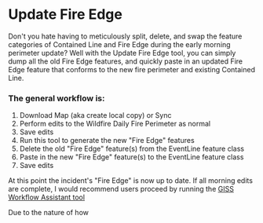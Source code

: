 # Update Fire Edge

Don't you hate having to meticulously split, delete, and swap the feature categories of Contained Line and Fire Edge during the early morning perimeter update? Well with the Update Fire Edge tool, you can simply dump all the old Fire Edge features, and quickly paste in an updated Fire Edge feature that conforms to the new fire perimeter and existing Contained Line.



### The general workflow is:
1. Download Map (aka create local copy) or Sync
2. Perform edits to the Wildfire Daily Fire Perimeter as normal
3. Save edits
4. Run this tool to generate the new "Fire Edge" features
6. Delete the old "Fire Edge" feature(s) from the EventLine feature class
7. Paste in the new "Fire Edge" feature(s) to the EventLine feature class
8. Save edits

At this point the incident's "Fire Edge" is now up to date. If all morning edits are complete, I would recommend users proceed by running the [GISS Workflow Assistant tool](/docs/README_GISSWorkflowAssistant.md)



Due to the nature of how 
